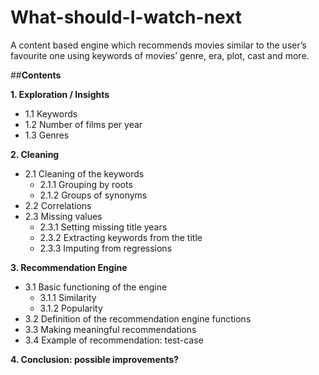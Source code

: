 # What-should-I-watch-next
A content based engine which recommends movies similar to the user’s favourite one using keywords of  movies’ genre, era, plot, cast and more.

##**Contents**

**1. Exploration / Insights**
- 1.1 Keywords
- 1.2 Number of films per year
- 1.3 Genres

**2. Cleaning**
- 2.1 Cleaning of the keywords
    * 2.1.1 Grouping by roots
    * 2.1.2 Groups of synonyms
- 2.2 Correlations
- 2.3 Missing values
    * 2.3.1 Setting missing title years
    * 2.3.2 Extracting keywords from the title
    * 2.3.3 Imputing from regressions
    
**3. Recommendation Engine**
- 3.1 Basic functioning of the engine 
    * 3.1.1 Similarity
    * 3.1.2 Popularity
- 3.2 Definition of the recommendation engine functions
- 3.3 Making meaningful recommendations
- 3.4 Example of recommendation: test-case

**4. Conclusion: possible improvements?**
